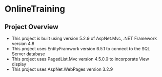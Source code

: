 # OnlineTraining

## Project Overview
* This project is built using version 5.2.9 of AspNet.Mvc, .NET Framework version 4.8
* This project uses EntityFramwork version 6.5.1 to connect to the SQL Server database
* This project uses PagedList.Mvc version 4.5.0.0 to incorporate View display
* This project uses AspNet.WebPages version 3.2.9

